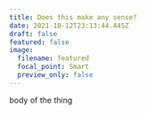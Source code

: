 ```yaml
---
title: Does this make any sense?
date: 2021-10-12T23:13:44.445Z
draft: false
featured: false
image:
  filename: featured
  focal_point: Smart
  preview_only: false
---
```

body of the thing